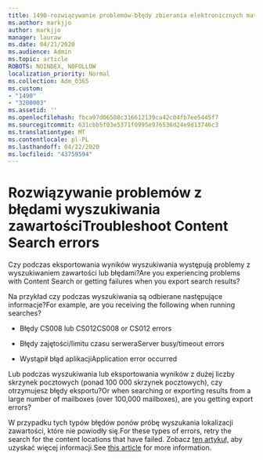 ```yaml
---
title: 1490-rozwiązywanie problemów-błędy zbierania elektronicznych materiałów dowodowych
ms.author: markjjo
author: markjjo
manager: lauraw
ms.date: 04/21/2020
ms.audience: Admin
ms.topic: article
ROBOTS: NOINDEX, NOFOLLOW
localization_priority: Normal
ms.collection: Adm_O365
ms.custom:
- "1490"
- "3200003"
ms.assetid: ''
ms.openlocfilehash: fbca97d06508c316612139ca42c04fb7ee5445f7
ms.sourcegitcommit: 631cbb5f03e5371f0995e976536d24e9d13746c3
ms.translationtype: MT
ms.contentlocale: pl-PL
ms.lasthandoff: 04/22/2020
ms.locfileid: "43759594"
---
```

# <a name="troubleshoot-content-search-errors"></a><span data-ttu-id="18528-102">Rozwiązywanie problemów z błędami wyszukiwania zawartości</span><span class="sxs-lookup"><span data-stu-id="18528-102">Troubleshoot Content Search errors</span></span>

<span data-ttu-id="18528-103">Czy podczas eksportowania wyników wyszukiwania występują problemy z wyszukiwaniem zawartości lub błędami?</span><span class="sxs-lookup"><span data-stu-id="18528-103">Are you experiencing problems with Content Search or getting failures when you export search results?</span></span>

<span data-ttu-id="18528-104">Na przykład czy podczas wyszukiwania są odbierane następujące informacje?</span><span class="sxs-lookup"><span data-stu-id="18528-104">For example, are you receiving the following when running searches?</span></span>

- <span data-ttu-id="18528-105">Błędy CS008 lub CS012</span><span class="sxs-lookup"><span data-stu-id="18528-105">CS008 or CS012 errors</span></span>

- <span data-ttu-id="18528-106">Błędy zajętości/limitu czasu serwera</span><span class="sxs-lookup"><span data-stu-id="18528-106">Server busy/timeout errors</span></span>

- <span data-ttu-id="18528-107">Wystąpił błąd aplikacji</span><span class="sxs-lookup"><span data-stu-id="18528-107">Application error occurred</span></span>

<span data-ttu-id="18528-108">Lub podczas wyszukiwania lub eksportowania wyników z dużej liczby skrzynek pocztowych (ponad 100 000 skrzynek pocztowych), czy otrzymujesz błędy eksportu?</span><span class="sxs-lookup"><span data-stu-id="18528-108">Or when searching or exporting results from a large number of mailboxes (over 100,000 mailboxes), are you getting export errors?</span></span>

<span data-ttu-id="18528-109">W przypadku tych typów błędów ponów próbę wyszukania lokalizacji zawartości, które nie powiodły się.</span><span class="sxs-lookup"><span data-stu-id="18528-109">For these types of errors, retry the search for the content locations that have failed.</span></span> <span data-ttu-id="18528-110">Zobacz [ten artykuł,](https://docs.microsoft.com/office365/securitycompliance/retry-failed-content-search) aby uzyskać więcej informacji.</span><span class="sxs-lookup"><span data-stu-id="18528-110">See  [this article](https://docs.microsoft.com/office365/securitycompliance/retry-failed-content-search) for more information.</span></span>
